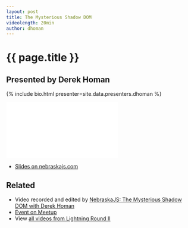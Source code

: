 ```yaml
---
layout: post
title: The Mysterious Shadow DOM
videolength: 20min
author: dhoman
---
```


# {{ page.title }}

## Presented by Derek Homan

{% include bio.html presenter=site.data.presenters.dhoman %}

<div class="fluid-width-video-wrapper"><iframe src="//www.youtube.com/embed/47MShEoKQO4" frameborder="0" allowfullscreen></iframe></div>

* [Slides on nebraskajs.com](/decks/shadow-dom/)

## Related

* Video recorded and edited by [NebraskaJS: The Mysterious Shadow DOM with Derek Homan](http://www.youtube.com/watch?v=47MShEoKQO4)
* [Event on Meetup](http://www.meetup.com/nebraskajs/events/181849992/)
* View [all videos from Lightning Round II](http://www.youtube.com/playlist?list=PLCCU6TIglvLHdiJPU2_qPF0Z2y8qMqq56)